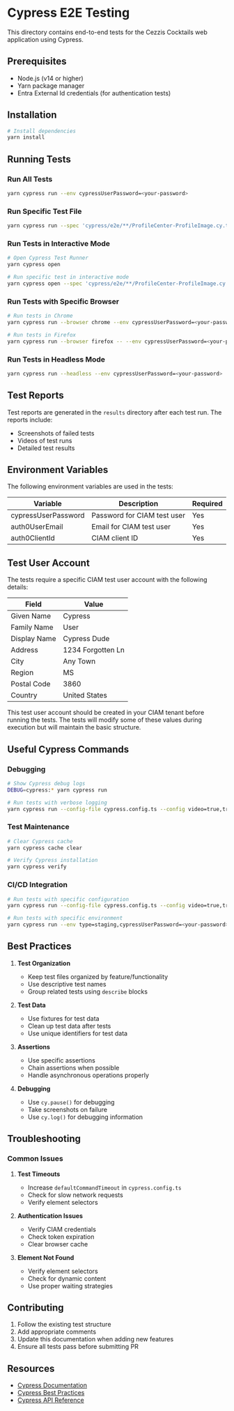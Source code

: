 # Cypress E2E Testing

This directory contains end-to-end tests for the Cezzis Cocktails web application using Cypress.

## Prerequisites

- Node.js (v14 or higher)
- Yarn package manager
- Entra External Id credentials (for authentication tests)

## Installation

```bash
# Install dependencies
yarn install
```

## Running Tests

### Run All Tests
```bash
yarn cypress run --env cypressUserPassword=<your-password>
```

### Run Specific Test File
```bash
yarn cypress run --spec 'cypress/e2e/**/ProfileCenter-ProfileImage.cy.ts' --env cypressUserPassword=<your-password>
```

### Run Tests in Interactive Mode
```bash
# Open Cypress Test Runner
yarn cypress open

# Run specific test in interactive mode
yarn cypress open --spec 'cypress/e2e/**/ProfileCenter-ProfileImage.cy.ts'
```

### Run Tests with Specific Browser
```bash
# Run tests in Chrome
yarn cypress run --browser chrome --env cypressUserPassword=<your-password>

# Run tests in Firefox
yarn cypress run --browser firefox -- --env cypressUserPassword=<your-password>
```

### Run Tests in Headless Mode
```bash
yarn cypress run --headless --env cypressUserPassword=<your-password>
```

## Test Reports

Test reports are generated in the `results` directory after each test run. The reports include:
- Screenshots of failed tests
- Videos of test runs
- Detailed test results

## Environment Variables

The following environment variables are used in the tests:

| Variable | Description | Required |
|----------|-------------|----------|
| cypressUserPassword | Password for CIAM test user | Yes |
| auth0UserEmail | Email for CIAM test user | Yes |
| auth0ClientId | CIAM client ID | Yes |

## Test User Account

The tests require a specific CIAM test user account with the following details:

| Field | Value |
|-------|-------|
| Given Name | Cypress |
| Family Name | User |
| Display Name | Cypress Dude |
| Address | 1234 Forgotten Ln |
| City | Any Town |
| Region | MS |
| Postal Code | 3860 |
| Country | United States |

This test user account should be created in your CIAM tenant before running the tests. The tests will modify some of these values during execution but will maintain the basic structure.

## Useful Cypress Commands

### Debugging
```bash
# Show Cypress debug logs
DEBUG=cypress:* yarn cypress run

# Run tests with verbose logging
yarn cypress run --config-file cypress.config.ts --config video=true,trashAssetsBeforeRuns=true
```

### Test Maintenance
```bash
# Clear Cypress cache
yarn cypress cache clear

# Verify Cypress installation
yarn cypress verify
```

### CI/CD Integration
```bash
# Run tests with specific configuration
yarn cypress run --config-file cypress.config.ts --config video=true,trashAssetsBeforeRuns=true

# Run tests with specific environment
yarn cypress run --env type=staging,cypressUserPassword=<your-password>
```

## Best Practices

1. **Test Organization**
   - Keep test files organized by feature/functionality
   - Use descriptive test names
   - Group related tests using `describe` blocks

2. **Test Data**
   - Use fixtures for test data
   - Clean up test data after tests
   - Use unique identifiers for test data

3. **Assertions**
   - Use specific assertions
   - Chain assertions when possible
   - Handle asynchronous operations properly

4. **Debugging**
   - Use `cy.pause()` for debugging
   - Take screenshots on failure
   - Use `cy.log()` for debugging information

## Troubleshooting

### Common Issues

1. **Test Timeouts**
   - Increase `defaultCommandTimeout` in `cypress.config.ts`
   - Check for slow network requests
   - Verify element selectors

2. **Authentication Issues**
   - Verify CIAM credentials
   - Check token expiration
   - Clear browser cache

3. **Element Not Found**
   - Verify element selectors
   - Check for dynamic content
   - Use proper waiting strategies

## Contributing

1. Follow the existing test structure
2. Add appropriate comments
3. Update this documentation when adding new features
4. Ensure all tests pass before submitting PR

## Resources

- [Cypress Documentation](https://docs.cypress.io)
- [Cypress Best Practices](https://docs.cypress.io/guides/references/best-practices)
- [Cypress API Reference](https://docs.cypress.io/api/table-of-contents)